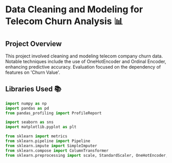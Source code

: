 # Data Cleaning and Modeling for Telecom Churn Analysis :bar_chart:

## Project Overview
This project involved cleaning and modeling telecom company churn data. Notable techniques include the use of OneHotEncoder and Ordinal Encoder, enhancing predictive accuracy. Evaluation focused on the dependency of features on 'Churn Value'.

## Libraries Used :books:
```python
import numpy as np
import pandas as pd
from pandas_profiling import ProfileReport

import seaborn as sns
import matplotlib.pyplot as plt

from sklearn import metrics
from sklearn.pipeline import Pipeline
from sklearn.impute import SimpleImputer
from sklearn.compose import ColumnTransformer
from sklearn.preprocessing import scale, StandardScaler, OneHotEncoder, OrdinalEncoder
